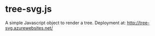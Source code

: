 tree-svg.js
===========

A simple Javascript object to render a tree. 
Deployment at: http://tree-svg.azurewebsites.net/
